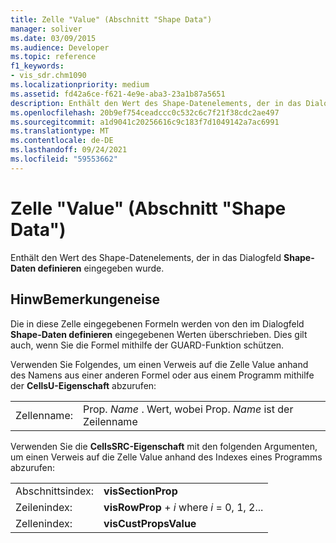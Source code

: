 ```yaml
---
title: Zelle "Value" (Abschnitt "Shape Data")
manager: soliver
ms.date: 03/09/2015
ms.audience: Developer
ms.topic: reference
f1_keywords:
- vis_sdr.chm1090
ms.localizationpriority: medium
ms.assetid: fd42a6ce-f621-4e9e-aba3-23a1b87a5651
description: Enthält den Wert des Shape-Datenelements, der in das Dialogfeld Shape-Daten definieren eingegeben wurde.
ms.openlocfilehash: 20b9ef754ceadccc0c532c6c7f21f38cdc2ae497
ms.sourcegitcommit: a1d9041c20256616c9c183f7d1049142a7ac6991
ms.translationtype: MT
ms.contentlocale: de-DE
ms.lasthandoff: 09/24/2021
ms.locfileid: "59553662"
---
```

# <a name="value-cell-shape-data-section"></a>Zelle "Value" (Abschnitt "Shape Data")

Enthält den Wert des Shape-Datenelements, der in das Dialogfeld **Shape-Daten definieren** eingegeben wurde. 
  
## <a name="remarks"></a>HinwBemerkungeneise

Die in diese Zelle eingegebenen Formeln werden von den im Dialogfeld **Shape-Daten definieren** eingegebenen Werten überschrieben. Dies gilt auch, wenn Sie die Formel mithilfe der GUARD-Funktion schützen. 
  
Verwenden Sie Folgendes, um einen Verweis auf die Zelle Value anhand des Namens aus einer anderen Formel oder aus einem Programm mithilfe der **CellsU-Eigenschaft** abzurufen: 
  
|||
|:-----|:-----|
| Zellenname:  <br/> | Prop.  *Name*  . Wert, wobei Prop.  *Name*  ist der Zeilenname  <br/> |
   
Verwenden Sie die **CellsSRC-Eigenschaft** mit den folgenden Argumenten, um einen Verweis auf die Zelle Value anhand des Indexes eines Programms abzurufen: 
  
|||
|:-----|:-----|
| Abschnittsindex:  <br/> |**visSectionProp** <br/> |
| Zeilenindex:  <br/> |**visRowProp**  +   *i* where *i* = 0, 1, 2...  <br/> |
| Zellenindex:  <br/> |**visCustPropsValue** <br/> |
   

